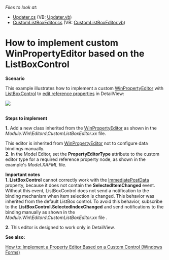 <!-- default file list -->
*Files to look at*:

* [Updater.cs](./CS/CustomListBoxPropertyEditor.Module.Win/DatabaseUpdate/Updater.cs) (VB: [Updater.vb](./VB/CustomListBoxPropertyEditor.Module.Win/DatabaseUpdate/Updater.vb))
* [CustomListBoxEditor.cs](./CS/CustomListBoxPropertyEditor.Module.Win/Editors/CustomListBoxEditor.cs) (VB: [CustomListBoxEditor.vb](./VB/CustomListBoxPropertyEditor.Module.Win/Editors/CustomListBoxEditor.vb))
<!-- default file list end -->
# How to implement custom WinPropertyEditor based on the ListBoxControl


<p><strong>Scenario</strong> </p><p>This example illustrates how to implement a custom <a href="http://documentation.devexpress.com/#xaf/clsDevExpressExpressAppWinEditorsWinPropertyEditortopic"><u>WinPropertyEditor</u></a> with <a href="http://documentation.devexpress.com/#WindowsForms/clsDevExpressXtraEditorsListBoxControltopic"><u>ListBoxControl</u></a> to <a href="http://documentation.devexpress.com/#Xaf/CustomDocument3572"><u>edit reference properties</u></a> in DetailView:</p><p><img src="https://raw.githubusercontent.com/DevExpress-Examples/how-to-implement-custom-winpropertyeditor-based-on-the-listboxcontrol-e4890/13.1.9+/media/0da2843c-7788-4cb5-a9b7-c6477e88af1b.png"></p><p><strong><br />
Steps to implement</strong></p><p><strong>1.</strong> Add a new class inherited from the <a href="http://documentation.devexpress.com/#xaf/clsDevExpressExpressAppWinEditorsWinPropertyEditortopic"><u>WinPropertyEditor</u></a> as shown in the <i>Module.Win\Editors\CustomListBoxEditor.</i><i>xx </i>file.</p><p>This editor is inherited from <a href="http://documentation.devexpress.com/#xaf/clsDevExpressExpressAppWinEditorsWinPropertyEditortopic"><u>WinPropertyEditor</u></a> not to configure data bindings manually.<br />
<strong>2.</strong> In the Model Editor, set the <strong>PropertyEditorType</strong> attribute to the custom editor type for a required reference property node, as shown in the example's<i> Model.XAFML</i> file.</p><p><strong>Important notes<br />
1. ListBoxControl</strong> cannot correctly work with the <a href="http://documentation.devexpress.com/#Xaf/DevExpressExpressAppEditorsPropertyEditor_ImmediatePostDatatopic"><u>ImmediatePostData</u></a> property, because it does not contain the <strong>SelectedItemChanged </strong>event. Without this event, ListBoxControl does not send a notification to the binding mechanism when item selection is changed. This behavior was inherited from the default ListBox control. To avoid this behavior, subscribe to the <strong>ListBoxControl.SelectedIndexChanged</strong> and send notifications to the binding manually as shown in the <i>Module.Win\Editors\CustomListBoxEditor</i><i>.xx</i> file .</p><p><strong>2.</strong> This editor is designed to work only in DetailView.</p><p><strong>See also:</strong></p><p><a href="http://documentation.devexpress.com/#xaf/CustomDocument2679"><u>How to: Implement a Property Editor Based on a Custom Control (Windows Forms)</u></a></p>

<br/>


